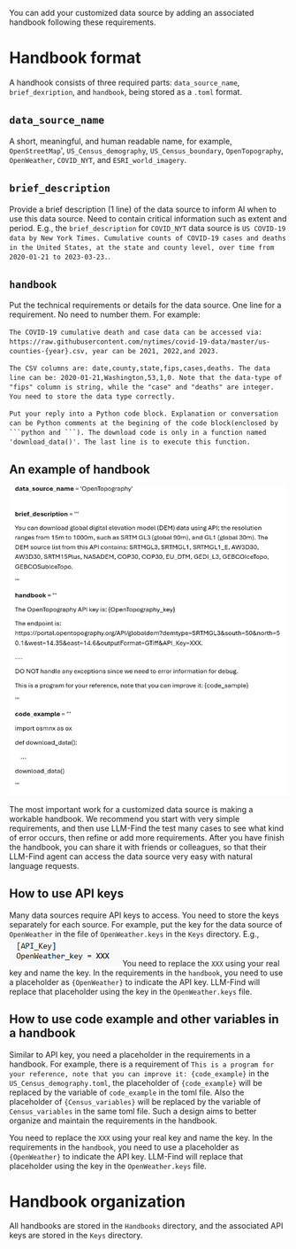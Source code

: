 You can add your customized data source by adding an associated handbook following these requirements.

# Handbook format

A handhook consists of three required parts: `data_source_name`, `brief_dexription`, and `handbook`, being stored as a `.toml` format.

## `data_source_name`
A short, meaningful, and human readable name, for example, `OpenStreetMap`', `US_Census_demography`, `US_Census_boundary`, `OpenTopography`, `OpenWeather`, `COVID_NYT`, and `ESRI_world_imagery`. 

## `brief_description`
Provide a brief description (1 line) of the data source to inform AI when to use this data source. Need to contain critical information such as extent and period. E.g., the `brief_description` for `COVID_NYT` data source is `US COVID-19 data by New York Times. Cumulative counts of COVID-19 cases and deaths in the United States, at the state and county level, over time from 2020-01-21 to 2023-03-23.`.

## `handbook`
Put the technical requirements or details for the data source. One line for a requirement. No need to number them. For example: 

`The COVID-19 cumulative death and case data can be accessed via: https://raw.githubusercontent.com/nytimes/covid-19-data/master/us-counties-{year}.csv, year can be 2021, 2022,and 2023.`

`The CSV columns are: date,county,state,fips,cases,deaths. The data line can be: 2020-01-21,Washington,53,1,0. Note that the data-type of "fips" column is string, while the "case" and "deaths" are integer. You need to store the data type correctly. `

`Put your reply into a Python code block. Explanation or conversation can be Python comments at the begining of the code block(enclosed by ```python and ```). The download code is only in a function named 'download_data()'. The last line is to execute this function.`

## An example of handbook
![img.png](handbook_example.png)

The most important work for a customized data source is making a workable handbook. We recommend you start with very simple requirements, and then use LLM-Find the test many cases to see what kind of error occurs, then refine or add more requirements. After you have finish the handbook, you can share it with friends or colleagues, so that their LLM-Find agent can access the data source very easy with natural language requests. 

## How to use API keys
Many data sources require API keys  to access. You need to store the keys separately for each source. For example, put the key for the data source of `OpenWeather` in the file of `OpenWeather.keys` in the `Keys` directory. E.g.,
![img.png](API_key.png)
You need to replace the `XXX` using your real key and name the key. In the requirements in the `handbook`, you need to use a placeholder as `{OpenWeather}` to indicate the API key. LLM-Find will replace that placeholder using the key in the `OpenWeather.keys` file. 

## How to use code example and other variables in a handbook
Similar to API key, you need a placeholder in the requirements in a handbook. For example, there is a requirement of `This is a program for your reference, note that you can improve it: {code_example}` in the `US_Census_demography.toml`, the placeholder of `{code_example}` will be replaced by the variable of `code_example` in the toml file. Also the placeholder of `{Census_variables}` will be replaced by the variable of `Census_variables` in the same toml file. Such a design aims to better organize and maintain the requirements in the handbook.

You need to replace the `XXX` using your real key and name the key. In the requirements in the `handbook`, you need to use a placeholder as `{OpenWeather}` to indicate the API key. LLM-Find will replace that placeholder using the key in the `OpenWeather.keys` file.  


# Handbook organization
All handbooks are stored in the `Handbooks` directory, and the associated API keys are stored in the `Keys` directory. 



